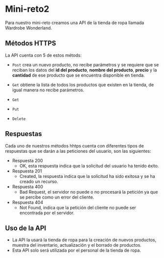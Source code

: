 # Mini-reto2

Para nuestro mini-reto creamos una API de la tienda de ropa llamada Wardrobe Wonderland.

## Métodos HTTPS
La API cuenta con 5 de estos métods: 
- `Post` crea un nuevo producto, no recibe parámetros y se requiere que se reciban los datos del **id del producto**, **nombre del producto**, **precio** y la **cantidad** de ese producto que se encuentra disponible en tienda.

- `Get` obtiene la lista de todos los productos que existen en la tienda, de igual manera no recibe parámetros.
- `Get` 
- `Put`
- `Delete` 

## Respuestas
Cada uno de nuestros métodos hhtps cuenta con diferentes tipos de respuestas que se darán a las peticiones del usuario, son las siguientes:

- Respuesta 200
  - OK, esta respuesta indica que la solicitud del usuario ha tenido éxito.
- Respuesta 201
  - Created, la respuesta indica que la solicitud ha sido exitosa y se ha creado un recurso.
- Respuesta 400
  - Bad Request, el servidor no puede o no procesará la petición ya que se percibe como un error del cliente.
- Respuesta 404
  - Not Found, indica que la petición del cliente no puede ser encontrada por el servidor.


## Uso de la API
- La API la usará la tienda de ropa para la creación de nuevos productos, muestra del inventario, actualización y el borrado de productos.
- Esta API solo será utilizada por el personal de la tienda de ropa.
